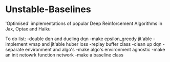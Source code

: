# Unstable-Baselines
'Optimised' implementations of popular Deep Reinforcement Algorithms in Jax, Optax and Haiku

To do list:
  -double dqn and dueling dqn
  -make epsilon_greedy jit'able
  -implement vmap and jit'able huber loss 
  -replay buffer class
  -clean up dqn
  -separate environment and algo's
  -make algo's environment agnostic
  -make an init netowrk function network 
  -make a baseline class
